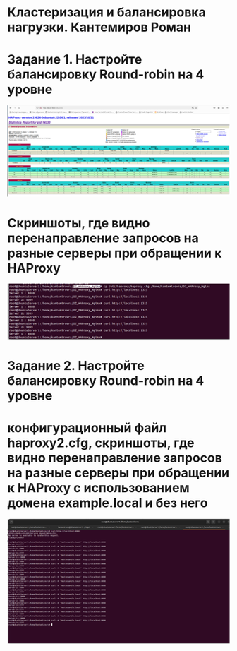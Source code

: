 # Кластеризация и балансировка нагрузки. Кантемиров Роман
# Задание 1. Настройте балансировку Round-robin на 4 уровне 
![z12.png](https://github.com/kantemirovrs/DZ_HAProxy_Nginx/blob/main/img/z12.png)
# Cкриншоты, где видно перенаправление запросов на разные серверы при обращении к HAProxy 
![z11.png](https://github.com/kantemirovrs/DZ_HAProxy_Nginx/blob/main/img/z11.png)

# Задание 2. Настройте балансировку Round-robin на 4 уровне
# конфигурационный файл haproxy2.cfg, скриншоты, где видно перенаправление запросов на разные серверы при обращении к HAProxy c использованием домена example.local и без него
![z21.png](https://github.com/kantemirovrs/DZ_HAProxy_Nginx/blob/main/img/z21.png)
 

